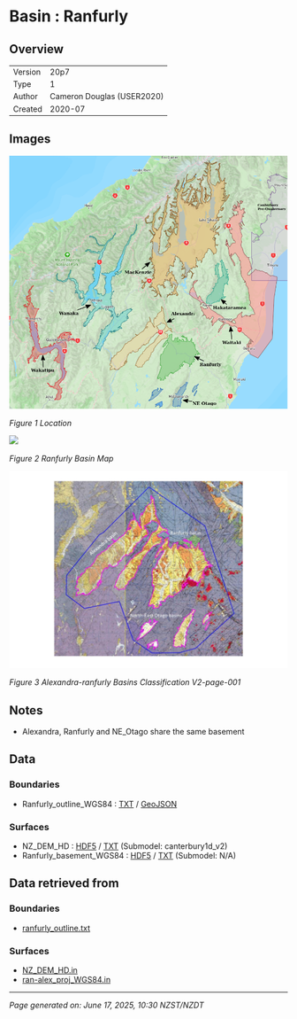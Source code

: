 # Basin : Ranfurly

## Overview
|         |                     |
|---------|---------------------|
| Version | 20p7           |
| Type    | 1        |
| Author  | Cameron Douglas (USER2020)            |
| Created | 2020-07           |


## Images
![](../images/maps/SI_mid.png)

*Figure 1 Location*

![](../images/regional/Ranfurly_basin_map.png)

*Figure 2 Ranfurly Basin Map*

![](../images/basins/alexandra-ranfurly_basins_classification_v2-page-001.jpg)

*Figure 3 Alexandra-ranfurly Basins Classification V2-page-001*


## Notes
- Alexandra, Ranfurly and NE_Otago share the same basement

## Data
### Boundaries
- Ranfurly_outline_WGS84 : [TXT](../../velocity_modelling/data/regional/Ranfurly/Ranfurly_outline_WGS84.txt) / [GeoJSON](../../velocity_modelling/data/regional/Ranfurly/Ranfurly_outline_WGS84.geojson)

### Surfaces
- NZ_DEM_HD : [HDF5](../../velocity_modelling/data/global/surface/NZ_DEM_HD.h5) / [TXT](../../velocity_modelling/data/global/surface/NZ_DEM_HD.in) (Submodel: canterbury1d_v2)
- Ranfurly_basement_WGS84 : [HDF5](../../velocity_modelling/data/regional/Ranfurly/Ranfurly_basement_WGS84.h5) / [TXT](../../velocity_modelling/data/regional/Ranfurly/Ranfurly_basement_WGS84.in) (Submodel: N/A)

## Data retrieved from
### Boundaries
- [ranfurly_outline.txt](https://github.com/ucgmsim/Velocity-Model/tree/main/Data/USER20_BASINS/ranfurly_outline.txt)

### Surfaces
- [NZ_DEM_HD.in](https://github.com/ucgmsim/Velocity-Model/tree/main/Data/DEM/NZ_DEM_HD.in)
- [ran-alex_proj_WGS84.in](https://github.com/ucgmsim/Velocity-Model/tree/main/Data/USER20_BASINS/ran-alex_proj_WGS84.in)

---
*Page generated on: June 17, 2025, 10:30 NZST/NZDT*
